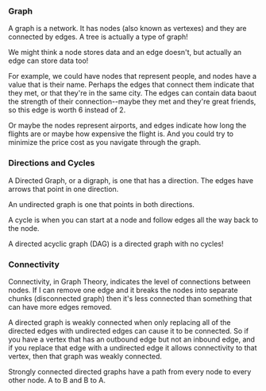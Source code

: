 ### Graph

A graph is a network. It has nodes (also known as vertexes) and they are connected by edges. A tree is actually a type of graph!

We might think a node stores data and an edge doesn't, but actually an edge can store data too! 

For example, we could have nodes that represent people, and nodes have a value that is their name. Perhaps the edges that connect them indicate that they met, or that they're in the same city. The edges can contain data baout the strength of their connection--maybe they met and they're great friends, so this edge is worth 6 instead of 2. 

Or maybe the nodes represent airports, and edges indicate how long the flights are or maybe how expensive the flight is. And you could try to minimize the price cost as you navigate through the graph.

### Directions and Cycles

A Directed Graph, or a digraph, is one that has a direction. The edges have arrows that point in one direction. 

An undirected graph is one that points in both directions.

A cycle is when you can start at a node and follow edges all the way back to the node. 

A directed acyclic graph (DAG) is a directed graph with no cycles!

### Connectivity

Connectivity, in Graph Theory, indicates the level of connections between nodes. If I can remove one edge and it breaks the nodes into separate chunks (disconnected graph) then it's less connected than something that can have more edges removed.

A directed graph is weakly connected when only replacing all of the directed edges with undirected edges can cause it to be connected. So if you have a vertex that has an outbound edge but not an inbound edge, and if you replace that edge with a undirected edge it allows connectivity to that vertex, then that graph was weakly connected.

Strongly connected directed graphs have a path from every node to every other node. A to B and B to A. 
